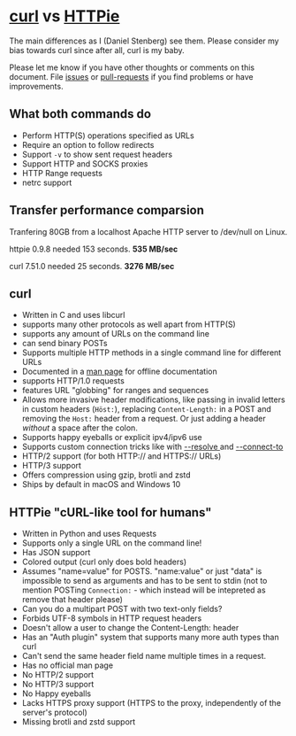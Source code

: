 # [curl](https://curl.se/) vs [HTTPie](https://github.com/jkbrzt/httpie)

The main differences as I (Daniel Stenberg) see them. Please consider my bias towards curl since after all, curl is my baby.

Please let me know if you have other thoughts or comments on this document. File [issues](https://github.com/bagder/docs/issues) or [pull-requests](https://github.com/bagder/docs/pulls) if you find problems or have improvements.

## What both commands do

- Perform HTTP(S) operations specified as URLs
- Require an option to follow redirects
- Support `-v` to show sent request headers
- Support HTTP and SOCKS proxies
- HTTP Range requests
- netrc support

## Transfer performance comparsion

Tranfering 80GB from a localhost Apache HTTP server to /dev/null on Linux.

httpie 0.9.8 needed 153 seconds. **535 MB/sec**

curl 7.51.0 needed 25 seconds. **3276 MB/sec**

## curl

- Written in C and uses libcurl
- supports many other protocols as well apart from HTTP(S)
- supports any amount of URLs on the command line
- can send binary POSTs
- Supports multiple HTTP methods in a single command line for different URLs
- Documented in a [man page](https://curl.se/docs/manpage.html) for offline documentation
- supports HTTP/1.0 requests
- features URL "globbing" for ranges and sequences
- Allows more invasive header modifications, like passing in invalid letters
  in custom headers (`Höst:`), replacing `Content-Length:` in a POST and removing
  the `Host:`  header from a request. Or just adding a header *without* a space
  after the colon.
- Supports happy eyeballs or explicit ipv4/ipv6 use
- Supports custom connection tricks like with [--resolve
  ](https://curl.se/docs/manpage.html#--resolve) and
  [--connect-to](https://curl.se/docs/manpage.html#--connect-to)
- HTTP/2 support (for both HTTP:// and HTTPS:// URLs)
- HTTP/3 support
- Offers compression using gzip, brotli and zstd
- Ships by default in macOS and Windows 10

## HTTPie "cURL-like tool for humans"

- Written in Python and uses Requests
- Supports only a single URL on the command line!
- Has JSON support
- Colored output (curl only does bold headers)
- Assumes "name=value" for POSTS. "name:value" or just "data" is impossible to
  send as arguments and has to be sent to stdin (not to mention POSTing
  `Connection:` - which instead will be intepreted as remove that header
  please)
- Can you do a multipart POST with two text-only fields?
- Forbids UTF-8 symbols in HTTP request headers
- Doesn't allow a user to change the Content-Length: header
- Has an "Auth plugin" system that supports many more auth types than curl
- Can't send the same header field name multiple times in a request.
- Has no official man page
- No HTTP/2 support
- No HTTP/3 support
- No Happy eyeballs
- Lacks HTTPS proxy support (HTTPS to the proxy, independently of the server's protocol)
- Missing brotli and zstd support

